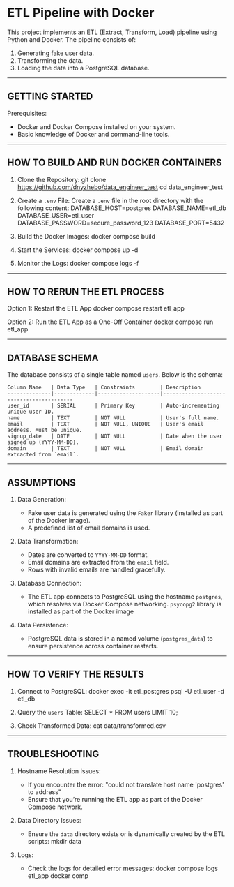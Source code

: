 ETL Pipeline with Docker
========================

This project implements an ETL (Extract, Transform, Load) pipeline using Python and Docker. The pipeline consists of:
1. Generating fake user data.
2. Transforming the data.
3. Loading the data into a PostgreSQL database.

---------------------------
GETTING STARTED
---------------------------

Prerequisites:
- Docker and Docker Compose installed on your system.
- Basic knowledge of Docker and command-line tools.

---------------------------
HOW TO BUILD AND RUN DOCKER CONTAINERS
---------------------------

1. Clone the Repository:
    git clone https://github.com/dnyzhebo/data_engineer_test
    cd data_engineer_test

2. Create a `.env` File:
    Create a `.env` file in the root directory with the following content:
        DATABASE_HOST=postgres
        DATABASE_NAME=etl_db
        DATABASE_USER=etl_user
        DATABASE_PASSWORD=secure_password_123
        DATABASE_PORT=5432

3. Build the Docker Images:
    docker compose build

4. Start the Services:
    docker compose up -d

5. Monitor the Logs:
    docker compose logs -f

---------------------------
HOW TO RERUN THE ETL PROCESS
---------------------------

Option 1: Restart the ETL App
    docker compose restart etl_app

Option 2: Run the ETL App as a One-Off Container
    docker compose run etl_app

---------------------------
DATABASE SCHEMA
---------------------------

The database consists of a single table named `users`. Below is the schema:

    Column Name   | Data Type   | Constraints        | Description
    --------------|-------------|--------------------|-----------------------------------------
    user_id       | SERIAL      | Primary Key        | Auto-incrementing unique user ID.
    name          | TEXT        | NOT NULL           | User's full name.
    email         | TEXT        | NOT NULL, UNIQUE   | User's email address. Must be unique.
    signup_date   | DATE        | NOT NULL           | Date when the user signed up (YYYY-MM-DD).
    domain        | TEXT        | NOT NULL           | Email domain extracted from `email`.

---------------------------
ASSUMPTIONS
---------------------------

1. Data Generation:
   - Fake user data is generated using the `Faker` library (installed as part of the Docker image).
   - A predefined list of email domains is used.

2. Data Transformation:
   - Dates are converted to `YYYY-MM-DD` format.
   - Email domains are extracted from the `email` field.
   - Rows with invalid emails are handled gracefully.

3. Database Connection:
   - The ETL app connects to PostgreSQL using the hostname `postgres`, which resolves via Docker Compose networking. `psycopg2` library is installed as part of the Docker image

4. Data Persistence:
   - PostgreSQL data is stored in a named volume (`postgres_data`) to ensure persistence across container restarts.

---------------------------
HOW TO VERIFY THE RESULTS
---------------------------

1. Connect to PostgreSQL:
    docker exec -it etl_postgres psql -U etl_user -d etl_db

2. Query the `users` Table:
    SELECT * FROM users LIMIT 10;

3. Check Transformed Data:
    cat data/transformed.csv

---------------------------
TROUBLESHOOTING
---------------------------

1. Hostname Resolution Issues:
   - If you encounter the error:
        "could not translate host name 'postgres' to address"
   - Ensure that you’re running the ETL app as part of the Docker Compose network.

2. Data Directory Issues:
   - Ensure the `data` directory exists or is dynamically created by the ETL scripts:
        mkdir data

3. Logs:
   - Check the logs for detailed error messages:
        docker compose logs etl_app
        docker comp
